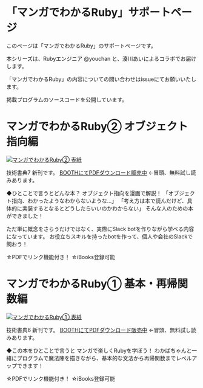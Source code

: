 # 「マンガでわかるRuby」サポートページ

このページは「マンガでわかるRuby」のサポートページです。

本シリーズは、Rubyエンジニア @youchan と、湊川あいによるコラボでお届けします。

「マンガでわかるRuby」の内容についての問い合わせはissueにてお願いいたします。

掲載プログラムのソースコードを公開しています。

# マンガでわかるRuby② オブジェクト指向編

<a href="https://llminatoll.booth.pm/items/1573974">
  <img alt="マンガでわかるRuby② 表紙" src="https://booth.pximg.net/c/620x620/adc63749-2e60-4592-81a4-0783ad4e9699/i/1573974/1ac3e3ef-9489-4d8d-8626-ceb593d29535_base_resized.jpg">
</a>

技術書典7 新刊です。 
[BOOTHにてPDFダウンロード販売中](https://llminatoll.booth.pm/items/1573974) ←冒頭、無料試し読みあります。

◆ひとことで言うとどんな本？
オブジェクト指向を漫画で解説！
「オブジェクト指向、わかったようなわからないような…」
「考え方は本で読んだけど、具体的に実装するとなるとどうしたらいいのかわからない」
そんな人のための本ができました！

ただ単に概念をさらうだけではなく、実際にSlack botを作りながら学べる内容になっています。
お役立ちスキルを持ったbotを作って、個人や会社のSlackで飼おう！

☆PDFでリンク機能付き！
☆iBooks登録可能

# マンガでわかるRuby① 基本・再帰関数編

<a href="https://booth.pm/ja/items/1306534">
  <img alt="マンガでわかるRuby① 表紙" src="https://booth.pximg.net/adc63749-2e60-4592-81a4-0783ad4e9699/i/1306534/e0f262b7-d64c-4638-b42b-bb71717034d6_base_resized.jpg">
</a>


技術書典6 新刊です。
[BOOTHにてPDFダウンロード販売中](https://booth.pm/ja/items/1306534) ←冒頭、無料試し読みあります。

◆この本をひとことで言うと
マンガで楽しくRubyを学ぼう！
わかばちゃんと一緒にプログラムで魔法陣を描きながら、基本的な文法から再帰関数までレベルアップできます！

☆PDFでリンク機能付き！
☆iBooks登録可能
